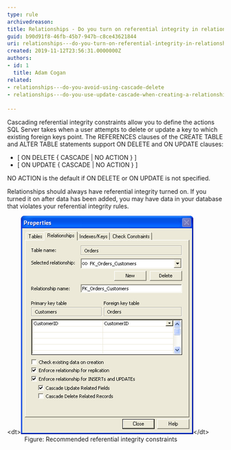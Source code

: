```yaml
---
type: rule
archivedreason: 
title: Relationships - Do you turn on referential integrity in relationships?
guid: b90d91f8-46fb-45b7-947b-c8ce43621844
uri: relationships---do-you-turn-on-referential-integrity-in-relationships
created: 2019-11-12T23:56:31.0000000Z
authors:
- id: 1
  title: Adam Cogan
related:
- relationships---do-you-avoid-using-cascade-delete
- relationships---do-you-use-update-cascade-when-creating-a-relationship

---
```


Cascading referential integrity constraints allow you to define the actions SQL Server takes when a user attempts to delete or update a key to which existing foreign keys point. The REFERENCES clauses of the CREATE TABLE and ALTER TABLE statements support ON DELETE and ON UPDATE clauses:

* [ ON DELETE { CASCADE | NO ACTION } ]
* [ ON UPDATE { CASCADE | NO ACTION } ]


NO ACTION is the default if ON DELETE or ON UPDATE is not specified.

<!--endintro-->

Relationships should always have referential integrity turned on. If you turned it on after data has been added, you may have data in your database that violates your referential integrity rules.
<dl class="image">&lt;dt&gt;<img src="ReferentialIntegrityCheck.jpg" alt="ReferentialIntegrityCheck.jpg">&lt;/dt&gt;<dd>Figure: Recommended referential integrity constraints</dd></dl>
